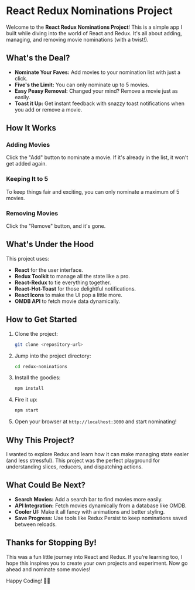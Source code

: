 # React Redux Nominations Project

Welcome to the **React Redux Nominations Project**! This is a simple app I built while diving into the world of React and Redux. It's all about adding, managing, and removing movie nominations (with a twist!).

## What's the Deal?
- **Nominate Your Faves:** Add movies to your nomination list with just a click. 
- **Five's the Limit:** You can only nominate up to 5 movies. 
- **Easy Peasy Removal:** Changed your mind? Remove a movie just as easily.
- **Toast it Up:** Get instant feedback with snazzy toast notifications when you add or remove a movie.

## How It Works
### Adding Movies
Click the "Add" button to nominate a movie. If it's already in the list, it won't get added again. 

### Keeping It to 5
To keep things fair and exciting, you can only nominate a maximum of 5 movies. 

### Removing Movies
Click the "Remove" button, and it's gone.

## What's Under the Hood
This project uses:
- **React** for the user interface.
- **Redux Toolkit** to manage all the state like a pro.
- **React-Redux** to tie everything together.
- **React-Hot-Toast** for those delightful notifications.
- **React Icons** to make the UI pop a little more.
- **OMDB API** to fetch movie data dynamically.

## How to Get Started
1. Clone the project:
   ```bash
   git clone <repository-url>
   ```
2. Jump into the project directory:
   ```bash
   cd redux-nominations
   ```
3. Install the goodies:
   ```bash
   npm install
   ```
4. Fire it up:
   ```bash
   npm start
   ```
5. Open your browser at `http://localhost:3000` and start nominating!

## Why This Project?
I wanted to explore Redux and learn how it can make managing state easier (and less stressful). This project was the perfect playground for understanding slices, reducers, and dispatching actions.

## What Could Be Next?
- **Search Movies:** Add a search bar to find movies more easily.
- **API Integration:** Fetch movies dynamically from a database like OMDB.
- **Cooler UI:** Make it all fancy with animations and better styling.
- **Save Progress:** Use tools like Redux Persist to keep nominations saved between reloads.

## Thanks for Stopping By!
This was a fun little journey into React and Redux. If you’re learning too, I hope this inspires you to create your own projects and experiment. Now go ahead and nominate some movies!

Happy Coding! 🎥✨


